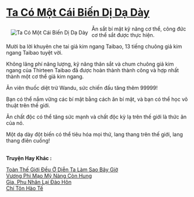 <a href="https://truyentiki.com/ta-co-mot-cai-bien-di-da-day.33840/" title="Ta Có Một Cái Biến Dị Dạ Dày"><h1>Ta Có Một Cái Biến Dị Dạ Dày</h1></a><div style="display:table"><img align="right" style="float: left; padding: 10px;" src="https://truyentiki.com/a/img/str/src/33840.jpg" alt="Ta Có Một Cái Biến Dị Dạ Dày">Ăn sắt bí mật kỹ năng cơ thể, công đức cơ thể sắt được thực hiện. <p></p> Mười ba lời khuyên che tai giả kim ngang Taibao, 13 tiếng chuông giả kim ngang Taibao tuyệt vời. <p></p> Không lãng phí năng lượng, kỹ năng thân sắt và chum chuông giả kim ngang của Thirteen Taibao đã được hoàn thành thành công và hợp nhất thành một cơ thể giả kim ngang. <p></p> Ăn viên thuốc diệt trừ Wandu, sức chiến đấu tăng thêm 99999! <p></p> Bạn có thể nắm vững các bí mật bằng cách ăn bí mật, và bạn có thể học võ thuật trên thế giới. <p></p> Ăn chất độc có thể tăng sức mạnh và chất độc kỳ lạ trên thế giới là thức ăn của nó. <p></p> Một dạ dày đột biến có thể tiêu hóa mọi thứ, lang thang trên thế giới, lang thang điên cuồng!</div><p><br><b>Truyện Hay Khác :</b></p><a href="https://truyentiki.com/toan-the-gioi-deu-o-dien-ta-lam-sao-bay-gio.33839/" alt="Toàn Thế Giới Đều Ở Diễn Ta Làm Sao Bây Giờ">Toàn Thế Giới Đều Ở Diễn Ta Làm Sao Bây Giờ</a><br/><a href="https://github.com/nownovels/top500/tree/master/truyenhay/33752/" alt="Vương Phi Mạo Mỹ Nàng Còn Hung">Vương Phi Mạo Mỹ Nàng Còn Hung</a><br/><a href="https://github.com/nownovels/top500/tree/master/truyenhay/33548/" alt="Gia, Phu Nhân Lại Đào Hôn">Gia, Phu Nhân Lại Đào Hôn</a><br/><a href="https://github.com/nownovels/top500/tree/master/truyenhay/33946/" alt="Chí Tôn Hào Tế">Chí Tôn Hào Tế</a><br/>